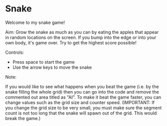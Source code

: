 ﻿# Snake

Welcome to my snake game!

Aim: Grow the snake as much as you can by eating the apples that appear in random locations on the screen. If you bump into the edge or into your own body, it's game over. Try to get the highest score possible!

Controls:

- Press space to start the game
- Use the arrow keys to move the snake

Note:

If you would like to see what happens when you beat the game (i.e. by the snake filling the whole grid) then you can go into the code and remove the commented out area titled as "AI". To make it beat the game faster, you can change values such as the grid size and counter speed. (IMPORTANT: If you change the grid size to be very small, you must make sure the segment count is not too long that the snake will spawn out of the grid. This would break the game.)
